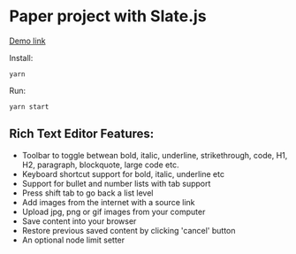 # Paper project with Slate.js

[Demo link](http://paper-editor.divibay.com/)

Install:

`yarn`

Run:

`yarn start`

## Rich Text Editor Features:

- Toolbar to toggle betwean bold, italic, underline, strikethrough, code, H1, H2, paragraph, blockquote, large code etc.
- Keyboard shortcut support for bold, italic, underline etc
- Support for bullet and number lists with tab support
- Press shift tab to go back a list level
- Add images from the internet with a source link
- Upload jpg, png or gif images from your computer
- Save content into your browser
- Restore previous saved content by clicking 'cancel' button
- An optional node limit setter
